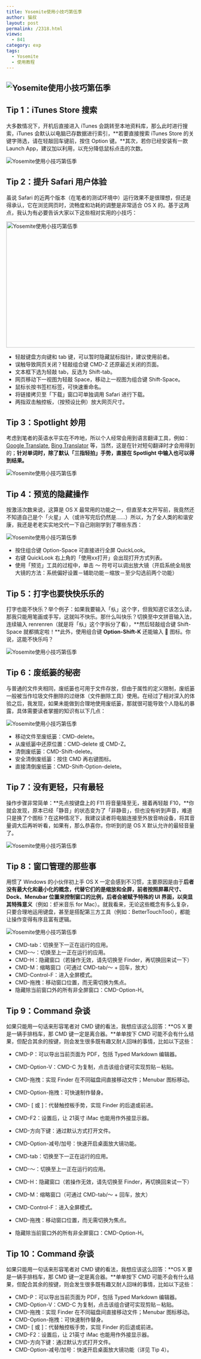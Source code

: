 ```yaml
---
title: Yosemite使用小技巧第伍季
author: 猫叔
layout: post
permalink: /2318.html
views:
  - 841
category: exp
tags:
  - Yosemite
  - 使用教程
---
```

## ![Yosemite使用小技巧第伍季][1]


## Tip 1：iTunes Store 搜索

大多数情况下，开机后直接进入 iTunes 会跳转至本地资料库，那么此时进行搜索，iTunes 会默认以电脑已存数据进行索引，**若要直接搜索 iTunes Store 的关键字筛选，请在轻敲回车键前，按住 Option 键。**其次，若你已经安装有一款 Launch App，建议加以利用，以充分降低鼠标点击的次数。

![Yosemite使用小技巧第伍季][2]

## Tip 2：提升 Safari 用户体验

虽说 Safari 的近两个版本（在笔者的测试环境中）运行效果不是很理想，但还是得承认，它在浏览网页时，流畅度和功耗的调整是非常适合 OS X 的。基于这两点，我认为有必要告诉大家以下这些相对实用的小技巧：

<img class="alignnone" src="http://cache.maoshu.cc//wp-content/uploads/sinapicv2-backup/2318-ww3-large-005V4vEUjw1enubtwfkh5j30e909cmxt.jpg" alt="Yosemite使用小技巧第伍季" width="513" height="336" />

  * 轻敲键盘方向键和 tab 键，可以暂时隐藏鼠标指针，建议使用前者。
  * 误触导致网页关闭？轻敲组合键 CMD-Z 还原最近关闭的页面。
  * 文本框下选为轻敲 tab，反选为 Shift-tab。
  * 网页移动下一视图为轻敲 Space，移动上一视图为组合键 Shift-Space。
  * 鼠标长按书签栏标签，可快速重命名。
  * 将链接拷贝至「下载」窗口可单独调用 Safari 进行下载。
  * 两指双击触控板，（按预设比例）放大网页尺寸。

## Tip 3：Spotlight 妙用

考虑到笔者的英语水平实在不咋地，所以个人经常会用到语言翻译工具，例如：<a href="http://translate.google.com/" target="_blank">Google Translate</a>, <a href="http://www.bing.com/translator/" target="_blank">Bing Translator</a> 等，当然，这是在针对短句翻译时才会用得到的；**针对单词时，除了默认「三指轻拍」手势，直接在 Spotlight 中输入也可以得到结果。**

![Yosemite使用小技巧第伍季][3]

## Tip 4：预览的隐藏操作

按激活次数来说，这算是 OS X 最常用的功能之一，但直至本文开写前，我竟然还不知道自己是个「火星」人（或许写完后仍然是&#8230;&#8230;）所以，为了全人类的和谐安康，我还是老老实实地交代一下自己刚刚学到了哪些东西：

![Yosemite使用小技巧第伍季][4]

  * 按住组合键 Option-Space 可直接进行全屏 QuickLook。
  * 右键 QuickLook 右上角的「使用xx打开」会出现打开方式列表。
  * 使用「预览」工具的过程中，单击 ～ 符号可以调出放大镜（开启系统全局放大镜的方法：系统偏好设置－辅助功能－缩放－至少勾选前两个功能）

## Tip 5：打字也要快快乐乐的

打字也能不快乐？举个例子：如果我要输入「㐺」这个字，但我知道它该怎么读，那我只能用笔画或手写，这就叫不快乐。那什么叫快乐？切换至中文拼音输入法，连续输入 renrenren（就是将「㐺」这个字拆分了看），**然后轻敲组合键 Shift-Space 就都搞定啦！**此外，使用组合键 **Option-Shift-K** 还能输入  图标。你说，这能不快乐吗？

![Yosemite使用小技巧第伍季][5]

## Tip 6：废纸篓的秘密

与普通的文件夹相同，废纸篓也可用于文件存放，但由于属性的定义限制，废纸篓一般被当作垃圾文件删除的过继体（文件删除工具）使用。在经过了相对深入的体验之后，我发现，如果未能做到合理地使用废纸篓，那就很可能导致个人隐私的暴露，具体需要读者掌握的知识有以下几点：

![Yosemite使用小技巧第伍季][6]

  * 移动文件至废纸篓：CMD-delete。
  * 从废纸篓中还原位置：CMD-delete 或 CMD-Z。
  * 清倒废纸篓：CMD-Shift-delete。
  * 安全清倒废纸篓：按住 CMD 再右键图标。
  * 直接清倒废纸篓：CMD-Shift-Option-delete。

## Tip 7：没有更轻，只有最轻

操作步骤非常简单：**先点按键盘上的 F11 将音量降至无，接着再轻敲 F10，**你就会发现，原本已经「静音」的状态变为了「非静音」，但也没有听到声音，难道只是换了个图标？在这种情况下，我建议读者将电脑连接至外放音响设备，将其音量调大后再听听看，如果有，那么恭喜你，你听到的是 OS X 默认允许的最轻音量了。

![Yosemite使用小技巧第伍季][7]

## Tip 8：窗口管理的那些事

用惯了 Windows 的小伙伴初上手 OS X 一定会感到不习惯，主要原因是由于**后者没有最大化和最小化的概念，代替它们的是缩放和全屏，前者按照屏幕尺寸、Dock、Menubar 位置来控制窗口的比例，后者会被赋予特殊的 UI 界面，以突显其特殊意义**（例如：虾米音乐 for Mac）。就我看来，无论这些概念有多么复杂，只要合理地运用键盘，甚至是搭配第三方工具（例如：BetterTouchTool），都能让操作变得有序且富有逻辑。

![Yosemite使用小技巧第伍季][8]

  * CMD-tab：切换至下一正在运行的应用。
  * CMD-～：切换至上一正在运行的应用。
  * CMD-H：隐藏窗口（若操作无效，请先切换至 Finder，再切换回来试一下）
  * CMD-M：缩略窗口（可通过 CMD-tab/～ + 回车，放大）
  * CMD-Control-F：进入全屏模式。
  * CMD-拖拽：移动窗口位置，而无需切换为焦点。
  * 隐藏除当前窗口外的所有非全屏窗口：CMD-Option-H。

## Tip 9：Command 杂谈

如果只能用一句话来形容笔者对 CMD 键的看法，我想应该这么回答：**OS X 要是一辆手排档车，那 CMD 键一定是离合器。**单单按下 CMD 可能不会有什么结果，但配合其余的按键，则会发生很多既有趣又耐人回味的事情，比如以下这些：

  * CMD-P：可以导出当前页面为 PDF，包括 Typed Markdown 编辑器。
  * CMD-Option-V：CMD-C 为复制，点击该组合键可实现剪贴－粘贴。
  * CMD-拖拽：实现 Finder 在不同磁盘间直接移动文件；Menubar 图标移动。
  * CMD-Option-拖拽：可快速制作替身。
  * CMD- [ 或 ]：代替触控板手势，实现 Finder 的后退或前进。
  * CMD-F2：设置后，让 21英寸 iMac 也能用作外接显示器。
  * CMD-方向下键：通过默认方式打开文件。
  * CMD-Option-减号/加号：快速开启桌面放大镜功能。

  * CMD-tab：切换至下一正在运行的应用。
  * CMD-～：切换至上一正在运行的应用。
  * CMD-H：隐藏窗口（若操作无效，请先切换至 Finder，再切换回来试一下）
  * CMD-M：缩略窗口（可通过 CMD-tab/～ + 回车，放大）
  * CMD-Control-F：进入全屏模式。
  * CMD-拖拽：移动窗口位置，而无需切换为焦点。
  * 隐藏除当前窗口外的所有非全屏窗口：CMD-Option-H。

## Tip 10：Command 杂谈

如果只能用一句话来形容笔者对 CMD 键的看法，我想应该这么回答：**OS X 要是一辆手排档车，那 CMD 键一定是离合器。**单单按下 CMD 可能不会有什么结果，但配合其余的按键，则会发生很多既有趣又耐人回味的事情，比如以下这些：

  * CMD-P：可以导出当前页面为 PDF，包括 Typed Markdown 编辑器。
  * CMD-Option-V：CMD-C 为复制，点击该组合键可实现剪贴－粘贴。
  * CMD-拖拽：实现 Finder 在不同磁盘间直接移动文件；Menubar 图标移动。
  * CMD-Option-拖拽：可快速制作替身。
  * CMD- [ 或 ]：代替触控板手势，实现 Finder 的后退或前进。
  * CMD-F2：设置后，让 21英寸 iMac 也能用作外接显示器。
  * CMD-方向下键：通过默认方式打开文件。
  * CMD-Option-减号/加号：快速开启桌面放大镜功能（详见 Tip 4）。



 [1]: http://cache.maoshu.cc//wp-content/uploads/sinapicv2-backup/2318-ww4-large-005V4vEUjw1enubr5cknfj30iw0dfacc.jpg
 [2]: http://cache.maoshu.cc//wp-content/uploads/sinapicv2-backup/2318-ww3-large-005V4vEUjw1enubsrvp0nj30kt0arjso.jpg
 [3]: http://cache.maoshu.cc//wp-content/uploads/sinapicv2-backup/2318-ww2-large-005V4vEUjw1enubw1cw4mj30j60c7ta5.jpg
 [4]: http://cache.maoshu.cc//wp-content/uploads/sinapicv2-backup/2318-ww4-large-005V4vEUjw1enubygvg42j30hy0a0tbd.jpg
 [5]: http://cache.maoshu.cc//wp-content/uploads/sinapicv2-backup/2318-ww2-large-005V4vEUjw1enubzmg0xij30gq071glt.jpg
 [6]: http://cache.maoshu.cc//wp-content/uploads/sinapicv2-backup/2318-ww2-large-005V4vEUjw1enuc09ovg5j30e606e3zy.jpg
 [7]: http://cache.maoshu.cc//wp-content/uploads/sinapicv2-backup/2318-ww4-large-005V4vEUjw1enuc0nui1rj30a406xgmp.jpg
 [8]: http://cache.maoshu.cc//wp-content/uploads/sinapicv2-backup/2318-ww2-large-005V4vEUjw1enuc0xlrxej30e40660ti.jpg


